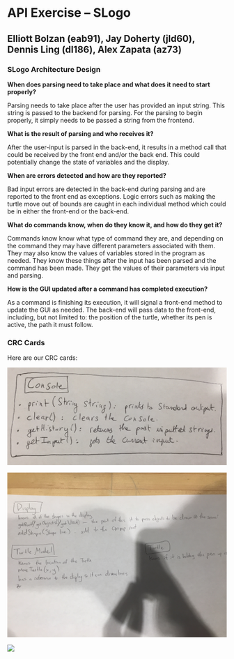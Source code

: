 # API Exercise – SLogo

## Elliott Bolzan (eab91), Jay Doherty (jld60), Dennis Ling (dl186), Alex Zapata (az73)

### SLogo Architecture Design

**When does parsing need to take place and what does it need to start properly?**

Parsing needs to take place after the user has provided an input string. This string is passed to the backend for parsing. For the parsing to begin properly, it simply needs to be passed a string from the frontend. 

**What is the result of parsing and who receives it?**

After the user-input is parsed in the back-end, it results in a method call that could be received by the front end and/or the back end. This could potentially change the state of variables and the display.

**When are errors detected and how are they reported?**

Bad input errors are detected in the back-end during parsing and are reported to the front end as exceptions. Logic errors such as making the turtle move out of bounds are caught in each individual method which could be in either the front-end or the back-end.

**What do commands know, when do they know it, and how do they get it?**

Commands know know what type of command they are, and depending on the command they may have different parameters associated with them. They may also know the values of variables stored in the program as needed. They know these things after the input has been parsed and the command has been made. They get the values of their parameters via input and parsing.

**How is the GUI updated after a command has completed execution?**

As a command is finishing its execution, it will signal a front-end method to update the GUI as needed. The back-end will pass data to the front-end, including, but not limited to: the position of the turtle, whether its pen is active, the path it must follow.

### CRC Cards

Here are our CRC cards:

![](images/console.jpg)

![](images/IMG_0319.jpg)

![](images/)



